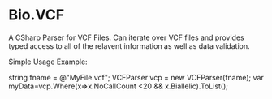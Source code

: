 Bio.VCF
=======

A CSharp Parser for VCF Files.  Can iterate over VCF files and provides typed access to all of the relavent information as well as data validation.

Simple Usage Example:


  string fname = @"MyFile.vcf";
  VCFParser vcp = new VCFParser(fname);
  var myData=vcp.Where(x=>x.NoCallCount <20 && x.Biallelic).ToList();
         
    
